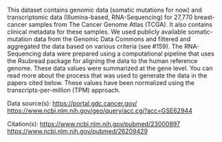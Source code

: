 This dataset contains genomic data (somatic mutations for now) and transcriptomic data (Illumina-based, RNA-Sequencing) for 27,770 breast-cancer samples from The Cancer Genome Atlas (TCGA). It also contains clinical metadata for these samples. We used publicly available somatic-mutation data from the Genomic Data Commons and filtered and aggregated the data based on various criteria (see #159). The RNA-Sequencing data were prepared using a computational pipeline that uses the Rsubread package for aligning the data to the human reference genome. These data values were summarized at the gene level. You can read more about the process that was used to generate the data in the papers cited below. These values have been normalized using the transcripts-per-million (TPM) approach.

Data source(s):
https://portal.gdc.cancer.gov/
https://www.ncbi.nlm.nih.gov/geo/query/acc.cgi?acc=GSE62944

Citation(s):
https://www.ncbi.nlm.nih.gov/pubmed/23000897
https://www.ncbi.nlm.nih.gov/pubmed/26209429
